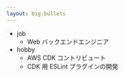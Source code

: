 ```yaml
---
layout: big-bullets
---
```


<profile />

* job
  * Web バックエンドエンジニア
* hobby
  * AWS CDK コントリビュート
  * CDK 用 ESLint プラグインの開発
  
<!-- 
自己紹介です。山梨と申します  
株式会社メイツで Web バックエンドエンジニアをしております  
趣味で、AWS CDK という IaC ツール (インフラをコードで構築するツール) のコントリビュートをしたり、CDK 用の ESLint プラグインを開発したりしています
-->